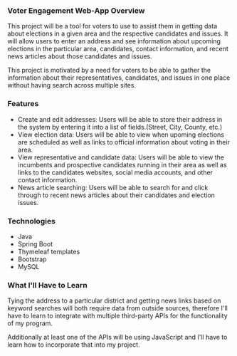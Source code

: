 ### Voter Engagement Web-App Overview

<p>This project will be a tool for voters to use to assist them in getting data about elections in a given area and the respective candidates and issues. It will allow users to enter an address and see information about upcoming elections in the particular area, candidates, contact information, and recent news articles about those candidates and issues.</p>
<p>This project is motivated by a need for voters to be able to gather the information about their representatives, candidates, and issues in one place without having search across multiple sites.</p>


### Features

<ul>
<li>Create and edit addresses: Users will be able to store their address in the system by entering it into a list of fields.(Street, City, County, etc.)</li>
<li>View election data: Users will be able to view when upoming elections are scheduled as well as links to official information about voting in their area.</li>
<li>View representative and candidate data: Users will be able to view the incumbents and prospective candidates running in their area as well as links to the candidates websites, social media accounts, and other contact information.</li>
<li>News article searching: Users will be able to search for and click through to recent news articles about their candidates and election issues.</li>
</ul>

### Technologies

<ul>
<li>Java</li>
<li>Spring Boot</li>
<li>Thymeleaf templates</li>
<li>Bootstrap</li>
<li>MySQL</li>
</ul>

### What I'll Have to Learn
<p>Tying the address to a particular district and getting news links based on keyword searches will both require data from outside sources, therefore I'll have to learn to integrate with multiple third-party APIs for the functionality of my program.</p>

<p>Additionally at least one of the APIs will be using JavaScript and I'll have to learn how to incorporate that into my project.</p>